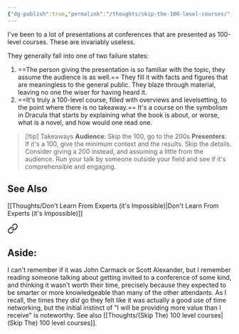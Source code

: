 ```yaml
---
{"dg-publish":true,"permalink":"/thoughts/skip-the-100-level-courses/","tags":["thoughts","advice","public-speaking"],"noteIcon":2}
---
```



I've been to a lot of presentations at conferences that are presented as 100-level courses. These are invariably useless.

They generally fall into one of two failure states:
1. ==The person giving the presentation is so familiar with the topic, they assume the audience is as well.== They fill it with facts and figures that are meaningless to the general public. They blaze through material, leaving no one the wiser for having heard it.
2. ==It's truly a 100-level course, filled with overviews and levelsetting, to the point where there is no takeaway.== It's a course on the symbolism in Dracula that starts by explaining what the book is about, or worse, what is a novel, and how would one read one.

> [!tip] Takeaways
**Audience**: Skip the 100, go to the 200s
**Presenters**: If it's a 100, give the minimum context and the results. Skip the details. Consider giving a 200 instead, and assuming a little from the audience. Run your talk by someone outside your field and see if it's comprehensible and engaging.

## See Also
[[Thoughts/Don't Learn From Experts (it's Impossible)\|Don't Learn From Experts (it's Impossible)]]

<div class="transclusion internal-embed is-loaded"><a class="markdown-embed-link" href="/thoughts/the-price-of-college-education/#aside" aria-label="Open link"><svg xmlns="http://www.w3.org/2000/svg" width="24" height="24" viewBox="0 0 24 24" fill="none" stroke="currentColor" stroke-width="2" stroke-linecap="round" stroke-linejoin="round" class="svg-icon lucide-link"><path d="M10 13a5 5 0 0 0 7.54.54l3-3a5 5 0 0 0-7.07-7.07l-1.72 1.71"></path><path d="M14 11a5 5 0 0 0-7.54-.54l-3 3a5 5 0 0 0 7.07 7.07l1.71-1.71"></path></svg></a><div class="markdown-embed">



## Aside:
I can't remember if it was John Carmack or Scott Alexander, but I remember reading someone talking about getting invited to a conference of some kind, and thinking it wasn't worth their time, precisely because they expected to be smarter or more knowledgeable than many of the other attendants. As I recall, the times they *did* go they felt like it was actually a good use of time networking, but the initial instinct of "I will be providing more value than I receive" is noteworthy. See also [[Thoughts/(Skip The) 100 level courses\|(Skip The) 100 level courses]].


</div></div>
